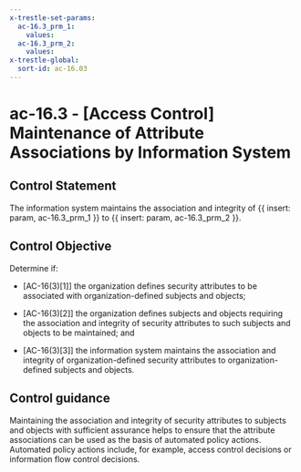 ```yaml
---
x-trestle-set-params:
  ac-16.3_prm_1:
    values:
  ac-16.3_prm_2:
    values:
x-trestle-global:
  sort-id: ac-16.03
---
```


# ac-16.3 - \[Access Control\] Maintenance of Attribute Associations by Information System

## Control Statement

The information system maintains the association and integrity of {{ insert: param, ac-16.3_prm_1 }} to {{ insert: param, ac-16.3_prm_2 }}.

## Control Objective

Determine if:

- \[AC-16(3)[1]\] the organization defines security attributes to be associated with organization-defined subjects and objects;

- \[AC-16(3)[2]\] the organization defines subjects and objects requiring the association and integrity of security attributes to such subjects and objects to be maintained; and

- \[AC-16(3)[3]\] the information system maintains the association and integrity of organization-defined security attributes to organization-defined subjects and objects.

## Control guidance

Maintaining the association and integrity of security attributes to subjects and objects with sufficient assurance helps to ensure that the attribute associations can be used as the basis of automated policy actions. Automated policy actions include, for example, access control decisions or information flow control decisions.
